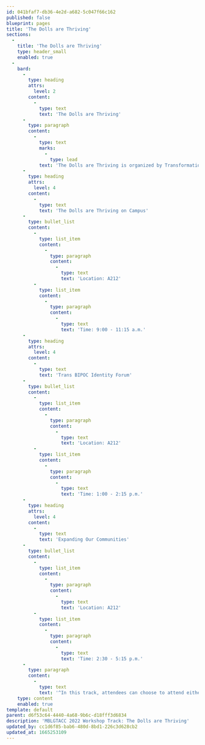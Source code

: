 ```yaml
---
id: 041bfaf7-db36-4e2d-a682-5c047f66c162
published: false
blueprint: pages
title: 'The Dolls are Thriving'
sections:
  -
    title: 'The Dolls are Thriving'
    type: header_small
    enabled: true
  -
    bard:
      -
        type: heading
        attrs:
          level: 2
        content:
          -
            type: text
            text: 'The Dolls are Thriving'
      -
        type: paragraph
        content:
          -
            type: text
            marks:
              -
                type: lead
            text: 'The Dolls are Thriving is organized by Transformations and is an annual national virtual summit on women of color of trans experience in leadership, advocacy, and mentorship. At MBLGTACC, they are bringing aspects of the national conference, led by trans women of color activists and organizers. Across two super sessions^ and an identity forum, you''ll combine facilitated conversations, small group breakout activities, case scenarios, and media clips.'
      -
        type: heading
        attrs:
          level: 4
        content:
          -
            type: text
            text: 'The Dolls are Thriving on Campus'
      -
        type: bullet_list
        content:
          -
            type: list_item
            content:
              -
                type: paragraph
                content:
                  -
                    type: text
                    text: 'Location: A212'
          -
            type: list_item
            content:
              -
                type: paragraph
                content:
                  -
                    type: text
                    text: 'Time: 9:00 - 11:15 a.m.'
      -
        type: heading
        attrs:
          level: 4
        content:
          -
            type: text
            text: 'Trans BIPOC Identity Forum'
      -
        type: bullet_list
        content:
          -
            type: list_item
            content:
              -
                type: paragraph
                content:
                  -
                    type: text
                    text: 'Location: A212'
          -
            type: list_item
            content:
              -
                type: paragraph
                content:
                  -
                    type: text
                    text: 'Time: 1:00 - 2:15 p.m.'
      -
        type: heading
        attrs:
          level: 4
        content:
          -
            type: text
            text: 'Expanding Our Communities'
      -
        type: bullet_list
        content:
          -
            type: list_item
            content:
              -
                type: paragraph
                content:
                  -
                    type: text
                    text: 'Location: A212'
          -
            type: list_item
            content:
              -
                type: paragraph
                content:
                  -
                    type: text
                    text: 'Time: 2:30 - 5:15 p.m.'
      -
        type: paragraph
        content:
          -
            type: text
            text: '^In this track, attendees can choose to attend either or both of the Saturday super sessions. The morning block combines workshop sessions 1-2, and the afternoon block combines sessions 3-4.'
    type: content
    enabled: true
template: default
parent: d6f53c64-4440-4a68-9b6c-d18fff3d6834
description: 'MBLGTACC 2022 Workshop Track: The Dolls are Thriving'
updated_by: cc1d6f85-bab6-480d-8bd1-226c3d628cb2
updated_at: 1665253109
---
```

